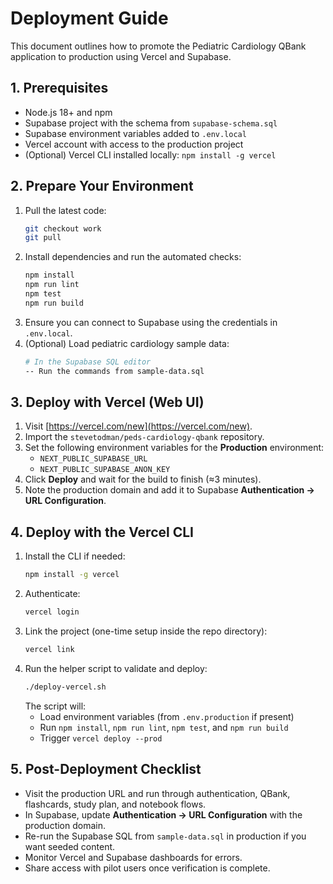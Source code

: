 # Deployment Guide

This document outlines how to promote the Pediatric Cardiology QBank application to production using Vercel and Supabase.

## 1. Prerequisites

- Node.js 18+ and npm
- Supabase project with the schema from `supabase-schema.sql`
- Supabase environment variables added to `.env.local`
- Vercel account with access to the production project
- (Optional) Vercel CLI installed locally: `npm install -g vercel`

## 2. Prepare Your Environment

1. Pull the latest code:
   ```bash
   git checkout work
   git pull
   ```
2. Install dependencies and run the automated checks:
   ```bash
   npm install
   npm run lint
   npm test
   npm run build
   ```
3. Ensure you can connect to Supabase using the credentials in `.env.local`.
4. (Optional) Load pediatric cardiology sample data:
   ```bash
   # In the Supabase SQL editor
   -- Run the commands from sample-data.sql
   ```

## 3. Deploy with Vercel (Web UI)

1. Visit [https://vercel.com/new](https://vercel.com/new).
2. Import the `stevetodman/peds-cardiology-qbank` repository.
3. Set the following environment variables for the **Production** environment:
   - `NEXT_PUBLIC_SUPABASE_URL`
   - `NEXT_PUBLIC_SUPABASE_ANON_KEY`
4. Click **Deploy** and wait for the build to finish (≈3 minutes).
5. Note the production domain and add it to Supabase **Authentication → URL Configuration**.

## 4. Deploy with the Vercel CLI

1. Install the CLI if needed:
   ```bash
   npm install -g vercel
   ```
2. Authenticate:
   ```bash
   vercel login
   ```
3. Link the project (one-time setup inside the repo directory):
   ```bash
   vercel link
   ```
4. Run the helper script to validate and deploy:
   ```bash
   ./deploy-vercel.sh
   ```
   The script will:
   - Load environment variables (from `.env.production` if present)
   - Run `npm install`, `npm run lint`, `npm test`, and `npm run build`
   - Trigger `vercel deploy --prod`

## 5. Post-Deployment Checklist

- Visit the production URL and run through authentication, QBank, flashcards, study plan, and notebook flows.
- In Supabase, update **Authentication → URL Configuration** with the production domain.
- Re-run the Supabase SQL from `sample-data.sql` in production if you want seeded content.
- Monitor Vercel and Supabase dashboards for errors.
- Share access with pilot users once verification is complete.

